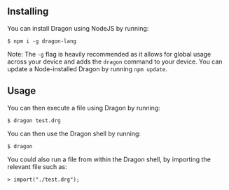 ## Installing

You can install Dragon using NodeJS by running:

```
$ npm i -g dragon-lang
```

Note: The ``-g`` flag is heavily recommended as it allows for global usage across your device and adds the ``dragon`` command to your device. You can update a Node-installed Dragon by running ``npm update``.

## Usage

You can then execute a file using Dragon by running:

```
$ dragon test.drg
```

You can then use the Dragon shell by running:

```
$ dragon
```

You could also run a file from within the Dragon shell, by importing the relevant file such as:

```
> import("./test.drg");